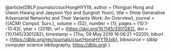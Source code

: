 @article{DBLP:journals/csur/HongHYY19,
  author    = {Yongjun Hong and
               Uiwon Hwang and
               Jaeyoon Yoo and
               Sungroh Yoon},
  title     = {How Generative Adversarial Networks and Their Variants Work: An Overview},
  journal   = {{ACM} Comput. Surv.},
  volume    = {52},
  number    = {1},
  pages     = {10:1--10:43},
  year      = {2019},
  url       = {https://doi.org/10.1145/3301282},
  doi       = {10.1145/3301282},
  timestamp = {Thu, 09 May 2019 16:06:21 +0200},
  biburl    = {https://dblp.org/rec/journals/csur/HongHYY19.bib},
  bibsource = {dblp computer science bibliography, https://dblp.org}
}
